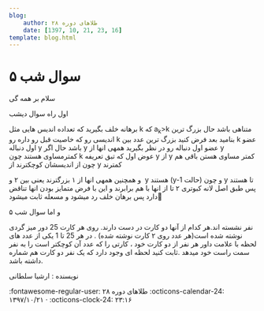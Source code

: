```yaml
---
blog:
    author: طلاهای دوره ۲۸
    date: [1397, 10, 21, 23, 16]
template: blog.html
---
```

# سوال شب ۵

<div class="cnt">
<p>سلام بر همه گی</p>

<p>اول راه سوال دیشب</p>
<p>برهانه خلف بگیرید که تعداده اندیس هایی مثل k که a<sub>k</sub>&gt;k متناهی باشد حال بزرگ ترین اندیسی رو که خاصیت قبل رو داره رو k بنامید بعد فرض کنید بزرگ ترین عدد بین k عضو اول دنباله y باشد حال اگر y عضو اول دنباله رو در نظر بگیرید همهی انها از y کمترمساوی هستند چون k عوض اول که تبق تعریفه y از y کمتر مساوی هستن باقی هم چون از اندیسشان کوچکترند از y کمترند</p>
<p>و همچنین همهی انها از ۱ بزرگترند یعنی بین ۲ و  y هستند (y-1 حالت) و چون y تا هستند پس طبق اصل لانه کبوتری ۲ تا از انها با هم برابرند و این با فرض متمایز بودن انها تناقض دارد پس برهان خلف رد میشود و مسعله ثابت میشود🥳</p>
<p>و اما سوال شب ۵</p>
<p>دور میز گردی ‎25‎ نفر نشسته اند.هر کدام از آنها دو کارت در دست دارند. روی هر کارت یکی از عدد های ‎1‎ تا ‎25‎ نوشته شده است(هر عدد روی ۲ کارت نوشته شده) . در هر لحظه با علامت داور هر نفر از دو کارت خود ، کارتی را که عدد آن کوچکتر است را به نفر سمت راست خود میدهد .ثابت کنید لحظه ای وجود دارد که یک نفر دو کارت هم شماره داشته باشد​.</p>


<p>نویسنده : ارشیا سلطانی</p>
</div>

<div class="blog-info" markdown>
<span class="blog-author">
:fontawesome-regular-user: طلاهای دوره ۲۸
</span>
<span class="blog-date">
:octicons-calendar-24: ۱۳۹۷/۱۰/۲۱ · :octicons-clock-24: ۲۳:۱۶
</span>
</div>

